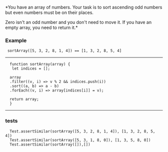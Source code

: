 *You have an array of numbers.
Your task is to sort ascending odd numbers but even numbers must be on their places.

Zero isn't an odd number and you don't need to move it. If you have an empty array, you need to return it.*

 ### Example

```  sortArray([5, 3, 2, 8, 1, 4]) == [1, 3, 2, 8, 5, 4] ```

-------
```
  function sortArray(array) {
   let indices = [];

  array
  .filter((v, i) => v % 2 && indices.push(i))
  .sort((a, b) => a - b)
  .forEach((v, i) => array[indices[i]] = v);

  return array;
  }
```
----------
### tests
```
  Test.assertSimilar(sortArray([5, 3, 2, 8, 1, 4]), [1, 3, 2, 8, 5, 4])
  Test.assertSimilar(sortArray([5, 3, 1, 8, 0]), [1, 3, 5, 8, 0])
  Test.assertSimilar(sortArray([]),[])
```
